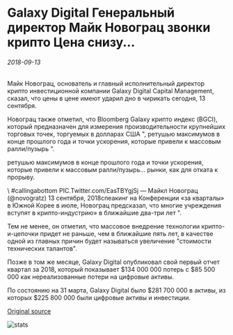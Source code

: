 # Galaxy Digital Генеральный директор Майк Новограц звонки крипто Цена снизу...

###### 2018-09-13

Майк Новограц, основатель и главный исполнительный директор крипто инвестиционной компании Galaxy Digital Capital Management, сказал, что цены в цене имеют ударил дно в чирикать сегодня, 13 сентября.

Новограц также отметил, что Bloomberg Galaxy крипто индекс (BGCI), который предназначен для измерения производительности крупнейших торговых точек, торгуемых в долларах США ", ретушью максимумов в конце прошлого года и точки ускорения, которые привели к массовым ралли/пузырь ".

ретушью максимумов в конце прошлого года и точки ускорения, которые привели к массовым ралли/пузырь... рынки, как для отката к прорыву.

\ #callingabottom PIC.Twitter.com/EasTBYgjSj — Майкл Новограц (@novogratz) 13 сентября, 2018спеакинг на Конференции «за кварталы» в Южной Корее в июле, Новограц предсказал, что многие учреждения вступят в крипто-индустрию» в ближайшие два-три лет ".

Тем не менее, он отметил, что массовое внедрение технологии крипто-и-цепочки придет не раньше, чем в ближайшие пять лет, в качестве одной из главных причин будет называться увеличение "стоимости технических талантов".

Позже в том же месяце, Galaxy Digital опубликовал свой первый отчет квартал за 2018, который показывает $134 000 000 потерь с $85 500 000 как нереализованные потери на цифровые активы.

По состоянию на 31 марта, Galaxy Digital было $281 700 000 в активы, из которых $225 800 000 были цифровые активы и инвестиции.

[Original source](https://cointelegraph.com/news/galaxy-digital-ceo-mike-novogratz-calls-crypto-price-bottom)

![stats](https://c.statcounter.com/11760860/0/a89fa40b/1/ "stats")